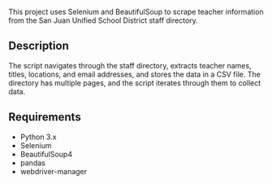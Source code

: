 This project uses Selenium and BeautifulSoup to scrape teacher information from the San Juan Unified School District staff directory.

## Description

The script navigates through the staff directory, extracts teacher names, titles, locations, and email addresses, and stores the data in a CSV file. The directory has multiple pages, and the script iterates through them to collect data.

## Requirements

- Python 3.x
- Selenium
- BeautifulSoup4
- pandas
- webdriver-manager

